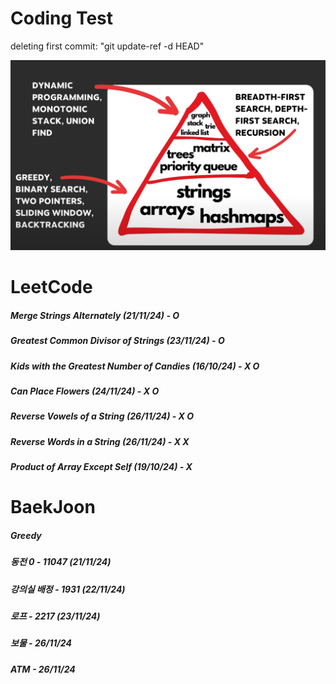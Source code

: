 # Coding Test

deleting first commit: "git update-ref -d HEAD"


![Image](image.png)

# LeetCode
##### Merge Strings Alternately (21/11/24) - O
##### Greatest Common Divisor of Strings (23/11/24) - O
##### Kids with the Greatest Number of Candies (16/10/24) - X O
##### Can Place Flowers (24/11/24) - X O
##### Reverse Vowels of a String (26/11/24) - X O
##### Reverse Words in a String (26/11/24) - X X
##### Product of Array Except Self (19/10/24) - X
# BaekJoon 
##### Greedy
##### 동전 0 - 11047 (21/11/24)
##### 강의실 배정 - 1931 (22/11/24)
##### 로프 - 2217 (23/11/24)
##### 보물 - 26/11/24
##### ATM - 26/11/24

